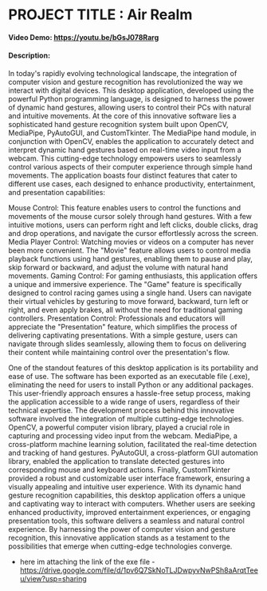 # PROJECT TITLE : Air Realm
#### Video Demo: https://youtu.be/bGsJ078Rarg
#### Description: 
In today's rapidly evolving technological landscape, the integration of computer vision and gesture recognition has revolutionized the way we interact with digital devices. This desktop application, developed using the powerful Python programming language, is designed to harness the power of dynamic hand gestures, allowing users to control their PCs with natural and intuitive movements.
At the core of this innovative software lies a sophisticated hand gesture recognition system built upon OpenCV, MediaPipe, PyAutoGUI, and CustomTkinter. The MediaPipe hand module, in conjunction with OpenCV, enables the application to accurately detect and interpret dynamic hand gestures based on real-time video input from a webcam. This cutting-edge technology empowers users to seamlessly control various aspects of their computer experience through simple hand movements.
The application boasts four distinct features that cater to different use cases, each designed to enhance productivity, entertainment, and presentation capabilities:

Mouse Control: This feature enables users to control the functions and movements of the mouse cursor solely through hand gestures. With a few intuitive motions, users can perform right and left clicks, double clicks, drag and drop operations, and navigate the cursor effortlessly across the screen.
Media Player Control: Watching movies or videos on a computer has never been more convenient. The "Movie" feature allows users to control media playback functions using hand gestures, enabling them to pause and play, skip forward or backward, and adjust the volume with natural hand movements.
Gaming Control: For gaming enthusiasts, this application offers a unique and immersive experience. The "Game" feature is specifically designed to control racing games using a single hand. Users can navigate their virtual vehicles by gesturing to move forward, backward, turn left or right, and even apply brakes, all without the need for traditional gaming controllers.
Presentation Control: Professionals and educators will appreciate the "Presentation" feature, which simplifies the process of delivering captivating presentations. With a simple gesture, users can navigate through slides seamlessly, allowing them to focus on delivering their content while maintaining control over the presentation's flow.

One of the standout features of this desktop application is its portability and ease of use. The software has been exported as an executable file (.exe), eliminating the need for users to install Python or any additional packages. This user-friendly approach ensures a hassle-free setup process, making the application accessible to a wide range of users, regardless of their technical expertise.
The development process behind this innovative software involved the integration of multiple cutting-edge technologies. OpenCV, a powerful computer vision library, played a crucial role in capturing and processing video input from the webcam. MediaPipe, a cross-platform machine learning solution, facilitated the real-time detection and tracking of hand gestures. PyAutoGUI, a cross-platform GUI automation library, enabled the application to translate detected gestures into corresponding mouse and keyboard actions. Finally, CustomTkinter provided a robust and customizable user interface framework, ensuring a visually appealing and intuitive user experience.
With its dynamic hand gesture recognition capabilities, this desktop application offers a unique and captivating way to interact with computers. Whether users are seeking enhanced productivity, improved entertainment experiences, or engaging presentation tools, this software delivers a seamless and natural control experience. By harnessing the power of computer vision and gesture recognition, this innovative application stands as a testament to the possibilities that emerge when cutting-edge technologies converge.

* here im attaching the link of the exe file - https://drive.google.com/file/d/1pv6Q7SkNoTLJDwpyvNwPSh8aArqtTeeu/view?usp=sharing
